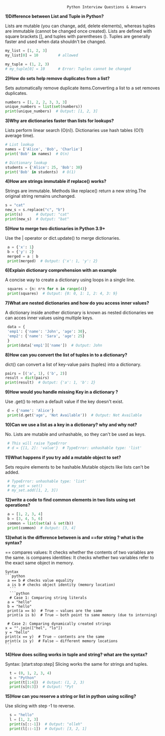                                 Python Interview Questions & Answers
                                 
**1)Difference between List and Tuple in Python?**
  
  Lists are mutable (you can change, add, delete elements), whereas tuples are immutable (cannot be changed once created).
  Lists are defined with square brackets [], and tuples with parentheses ().
  Tuples are generally faster and used when data shouldn't be changed.


 ```python
 my_list = [1, 2, 3]
 my_list[0] = 10         # allowed

 my_tuple = (1, 2, 3)
 # my_tuple[0] = 10      # Error: Tuples cannot be changed
```

**2)How do sets help remove duplicates from a list?**

  Sets automatically remove duplicate items.Converting a list to a set removes duplicates.

  ```python
  numbers = [1, 2, 2, 3, 3, 3]
  unique_numbers = list(set(numbers))
  print(unique_numbers)  # Output: [1, 2, 3]
  ```

**3)Why are dictionaries faster than lists for lookups?**

  Lists perform linear search (O(n)).
  Dictionaries use hash tables (O(1) average time).

  ```python
  # List lookup
 names = ['Alice', 'Bob', 'Charlie']
 print('Bob' in names)  # O(n)

 # Dictionary lookup
 students = {'Alice': 25, 'Bob': 30}
 print('Bob' in students)  # O(1)
 ```

**4)How are strings immutable if replace() works?**

  Strings are immutable. Methods like replace() return a new string.The original string remains unchanged.

   ```python
   s = "cat"
   new_s = s.replace("c", "b")
   print(s)      # Output: "cat"
   print(new_s)  # Output: "bat"
```

**5)How to merge two dictionaries in Python 3.9+**

  Use the | operator or dict.update() to merge dictionaries.

  ```python
   a = {'x': 1}
   b = {'y': 2}
   merged = a | b
   print(merged)  # Output: {'x': 1, 'y': 2}
   ```
**6)Explain dictionary comprehension with an example**

   A concise way to create a dictionary using loops in a single line.

   ```python
    squares = {n: n*n for n in range(4)}
    print(squares)  # Output: {0: 0, 1: 1, 2: 4, 3: 9}
   ```

**7)What are nested dictionaries and how do you access inner values?**

   A dictionary inside another dictionary is known as nested dictionaries
   we can acces inner values using multiple keys.

   ```python
    data = {
    'emp1': {'name': 'John', 'age': 30},
    'emp2': {'name': 'Sara', 'age': 25}
    }
    print(data['emp1']['name'])  # Output: John
   ```
**8)How can you convert the list of tuples in to a dictionary?**

   dict() can convert a list of key-value pairs (tuples) into a dictionary.

   ```python
   pairs = [('a', 1), ('b', 2)]
   result = dict(pairs)
   print(result)  # Output: {'a': 1, 'b': 2}
   ```

**9)How would you handle missing Key in a dictionary ?**

   Use .get() to return a default value if the key doesn't exist.

   ```python
    d = {'name': 'Alice'}
    print(d.get('age', 'Not Available'))  # Output: Not Available
  ```

**10)Can we use a list as a key in a dictionary? why and why not?**

   No. Lists are mutable and unhashable, so they can't be used as keys.

   ```python
    # This will raise TypeError
    # d = {[1, 2]: 'value'}  # TypeError: unhashable type: 'list'
  ```

**11)What happens if you try add a mutable object to set?**

   Sets require elements to be hashable.Mutable objects like lists can't be added.

   ```python
    # TypeError: unhashable type: 'list'
    # my_set = set()
    # my_set.add([1, 2, 3])
   ```

**12)write a code to find common elements in two lists using set operations?**

   ```python
    a = [1, 2, 3, 4]
    b = [3, 4, 5, 6]
    common = list(set(a) & set(b))
    print(common)  # Output: [3, 4]
   ```
    
**13)what is the difference between is and ==for string ? what is the syntax?**
 
  == compares values: It checks whether the contents of two variables are the same.
is compares identities: It checks whether two variables refer to the exact same object in memory.
   
    Syntax
    ```python
     a == b # checks value equality
     a is b # checks object identity (memory location)
      ```
      ```python
      # Case 1: Comparing string literals
     a = "hello"
     b = "hello"
     print(a == b)  # True – values are the same
     print(a is b)  # True – both point to same memory (due to interning)

     # Case 2: Comparing dynamically created strings
    x = "".join(["hel", "lo"])
    y = "hello"
    print(x == y)  # True – contents are the same
    print(x is y)  # False – different memory locations
    ```

**14)How does sciling works in tuple and string? what are the syntax?**

  Syntax: [start:stop:step]
  Slicing works the same for strings and tuples.

  ```python
    t = (0, 1, 2, 3, 4)
    s = "Python"
    print(t[1:4])  # Output: (1, 2, 3)
    print(s[0:3])  # Output: "Pyt
  ```

**15)How can you reserve a string or list in python using sciling?**

   Use slicing with step -1 to reverse.

   ```python
     s = "hello"
     l = [1, 2, 3]
     print(s[::-1])  # Output: "olleh"
     print(l[::-1])  # Output: [3, 2, 1]
   ```

   
    
    

   
   
    
   


   



   





  
  

  
   

